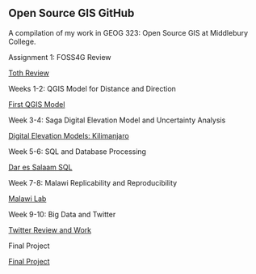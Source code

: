 ## Open Source GIS GitHub

A compilation of my work in GEOG 323: Open Source GIS at Middlebury College.

Assignment 1: FOSS4G Review

[Toth Review](TothReview.md)

Weeks 1-2: QGIS Model for Distance and Direction

[First QGIS Model](qgisModel.md)

Week 3-4: Saga Digital Elevation Model and Uncertainty Analysis

[Digital Elevation Models: Kilimanjaro](Week3DEMs.md)

Week 5-6: SQL and Database Processing

[Dar es Salaam SQL](darsql.md)

Week 7-8: Malawi Replicability and Reproducibility

[Malawi Lab](malawi.md)

Week 9-10: Big Data and Twitter

[Twitter Review and Work](twitter.md)

Final Project

[Final Project](final.md)
